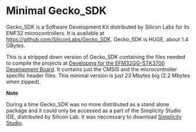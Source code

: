 Minimal Gecko_SDK
=================

 Gecko_SDK is a Software Development Kit distributed by Silicon Labs for its EMF32 microcontrollers. It is available at https://github.com/SiliconLabs/Gecko_SDK. Gecko_SDK is HUGE, about 1.4 GBytes.

This is a stripped down version of Gecko_SDK containing the files needed to compile the projects at [Developing for the EFM32GG-STK3700 Development Board](https://github.com/hans-jorg/efm32gg-stk3700-gcc-cmsis). It contains just the CMSIS and the microcontroller specific header files. This minimal version is just 23 Mbytes big (2.2 Mbytes when zipped). 


**Note**

During a time Gecko_SDK was no more distributed as a stand alone package and it could only be accessed as a part of the Simplicity Studio IDE, distributed by Silicon Lab. It was neccessary to download [Simplicity Studio](http://www.silabs.com/simplicity).


